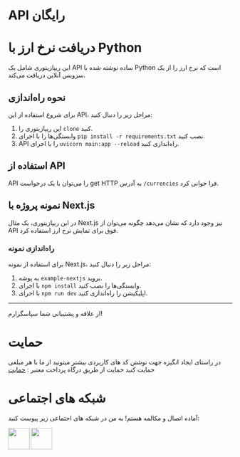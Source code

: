 # API رایگان
# دریافت نرخ ارز با Python

این ریپازیتوری شامل یک API ساده نوشته شده با Python است که نرخ ارز را از یک سرویس آنلاین دریافت می‌کند.

## نحوه راه‌اندازی

برای شروع استفاده از این API، مراحل زیر را دنبال کنید:

1. این ریپازیتوری را `clone` کنید.
2. وابستگی‌ها را با اجرای `pip install -r requirements.txt` نصب کنید.
3. API را با اجرای `uvicorn main:app --reload` راه‌اندازی کنید.

## استفاده از API

API را می‌توان با یک درخواست get HTTP به آدرس `/currencies` فرا خوانی کرد.

## نمونه پروژه با Next.js

در این ریپازیتوری، یک مثال Next.js نیز وجود دارد که نشان می‌دهد چگونه می‌توان از API فوق برای نمایش نرخ ارز استفاده کرد.

### راه‌اندازی نمونه

برای استفاده از نمونه Next.js، مراحل زیر را دنبال کنید:

1. به پوشه‌ `example-nextjs` بروید.
2. با اجرای `npm install` وابستگی‌ها را نصب کنید.
3. با اجرای `npm run dev` اپلیکیشن را راه‌اندازی کنید.

---

از علاقه و پشتیبانی شما سپاسگزارم!
# حمایت
در راستای ایجاد انگیزه جهت نوشتن کد های کاربردی بیشتر میتونید از ما با هر مبلغی حمایت کنید
حمایت از طریق درگاه پرداخت معتبر :
<a href="https://nextpay.org/nx/page/diBymeacafee"><span style="color: 'green'">حمایت </span></a>
# شبکه های اجتماعی

آماده اتصال و مکالمه هستم! به من در شبکه های اجتماعی زیر پیوست کنید:

<a href="https://instagram.com/fullstackcoding.ir"><img src="https://upload.wikimedia.org/wikipedia/commons/a/a5/Instagram_icon.png" align="left" height="48" width="48" ></a>

<a href="https://t.me/diyakoscorpion"><img src="https://upload.wikimedia.org/wikipedia/commons/f/fd/Telegram_blue_icon.png" align="left" height="48" width="48" ></a>


